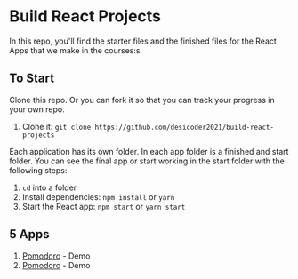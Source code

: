 # Build React Projects

In this repo, you'll find the starter files and the finished files for the React Apps that we make in the courses:s

## To Start

Clone this repo. Or you can fork it so that you can track your progress in your own repo.

<ol>
  <li>Clone it: <code>git clone https://github.com/desicoder2021/build-react-projects</code></li>
</ol>

Each application has its own folder. In each app folder is a finished and start folder. You can see the final app or start working in the start folder with the following steps:

<ol>
  <li><code>cd</code> into a folder</li>
  <li>Install dependencies: <code>npm install</code> or <code>yarn</code></li>
  <li>Start the React app: <code>npm start</code> or <code>yarn start</code></li>
</ol>

## 5 Apps

<ol>
  <li><a href="https://github.com/desicoder2021/build-react-projects/tree/master/P01-Pomodoro">Pomodoro</a> - Demo</li>
  <li><a href="https://github.com/desicoder2021/build-react-projects/tree/master/P02-Markdown-Editor">Pomodoro</a> - Demo</li>
</ol>
